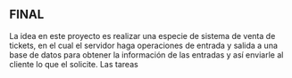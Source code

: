 ## FINAL

La idea en este proyecto es realizar una especie de sistema de venta de tickets, en el cual el servidor haga operaciones de entrada y salida a una base de datos para obtener la información de las entradas y así enviarle al cliente lo que el solicite. Las tareas

